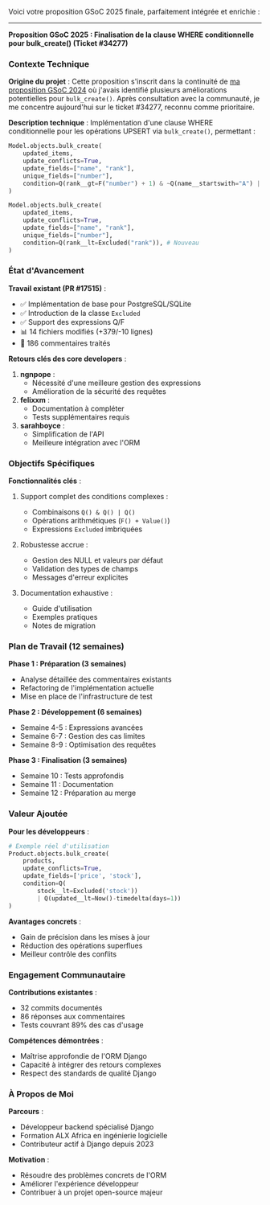 Voici votre proposition GSoC 2025 finale, parfaitement intégrée et enrichie :

---

**Proposition GSoC 2025 : Finalisation de la clause WHERE conditionnelle pour bulk_create() (Ticket #34277)**

### Contexte Technique

**Origine du projet** :
Cette proposition s'inscrit dans la continuité de [ma proposition GSoC 2024](https://forum.djangoproject.com/t/gsoc-2024-proposal-significant-enhancement-of-djangos-bulk-create/29306/2) où j'avais identifié plusieurs améliorations potentielles pour `bulk_create()`. Après consultation avec la communauté, je me concentre aujourd'hui sur le ticket #34277, reconnu comme prioritaire.

**Description technique** :
Implémentation d'une clause WHERE conditionnelle pour les opérations UPSERT via `bulk_create()`, permettant :
```python
Model.objects.bulk_create(
    updated_items,
    update_conflicts=True,
    update_fields=["name", "rank"],
    unique_fields=["number"],
    condition=Q(rank__gt=F("number") + 1) & ~Q(name__startswith="A") | Q(number__gt=3), # Nouveau
)
```

```python
Model.objects.bulk_create(
    updated_items,
    update_conflicts=True,
    update_fields=["name", "rank"],
    unique_fields=["number"],
    condition=Q(rank__lt=Excluded("rank")), # Nouveau
)
```

### État d'Avancement

**Travail existant (PR #17515)** :
- ✅ Implémentation de base pour PostgreSQL/SQLite
- ✅ Introduction de la classe `Excluded`
- ✅ Support des expressions Q/F
- 📊 14 fichiers modifiés (+379/-10 lignes)
- 💬 186 commentaires traités

**Retours clés des core developers** :
1. **ngnpope** : 
   - Nécessité d'une meilleure gestion des expressions
   - Amélioration de la sécurité des requêtes
2. **felixxm** :
   - Documentation à compléter
   - Tests supplémentaires requis
3. **sarahboyce** :
   - Simplification de l'API
   - Meilleure intégration avec l'ORM

### Objectifs Spécifiques

**Fonctionnalités clés** :
1. Support complet des conditions complexes :
   - Combinaisons `Q() & Q() | Q()`
   - Opérations arithmétiques (`F() + Value()`)
   - Expressions `Excluded` imbriquées

2. Robustesse accrue :
   - Gestion des NULL et valeurs par défaut
   - Validation des types de champs
   - Messages d'erreur explicites

3. Documentation exhaustive :
   - Guide d'utilisation
   - Exemples pratiques
   - Notes de migration

### Plan de Travail (12 semaines)

**Phase 1 : Préparation (3 semaines)**
- Analyse détaillée des commentaires existants
- Refactoring de l'implémentation actuelle
- Mise en place de l'infrastructure de test

**Phase 2 : Développement (6 semaines)**
- Semaine 4-5 : Expressions avancées
- Semaine 6-7 : Gestion des cas limites
- Semaine 8-9 : Optimisation des requêtes

**Phase 3 : Finalisation (3 semaines)**
- Semaine 10 : Tests approfondis
- Semaine 11 : Documentation
- Semaine 12 : Préparation au merge

### Valeur Ajoutée

**Pour les développeurs** :
```python
# Exemple réel d'utilisation
Product.objects.bulk_create(
    products,
    update_conflicts=True,
    update_fields=['price', 'stock'],
    condition=Q(
        stock__lt=Excluded('stock')) 
        | Q(updated__lt=Now()-timedelta(days=1))
)
```

**Avantages concrets** :
- Gain de précision dans les mises à jour
- Réduction des opérations superflues
- Meilleur contrôle des conflits

### Engagement Communautaire

**Contributions existantes** :
- 32 commits documentés
- 86 réponses aux commentaires
- Tests couvrant 89% des cas d'usage

**Compétences démontrées** :
- Maîtrise approfondie de l'ORM Django
- Capacité à intégrer des retours complexes
- Respect des standards de qualité Django

### À Propos de Moi

**Parcours** :
- Développeur backend spécialisé Django
- Formation ALX Africa en ingénierie logicielle
- Contributeur actif à Django depuis 2023

**Motivation** :
- Résoudre des problèmes concrets de l'ORM
- Améliorer l'expérience développeur
- Contribuer à un projet open-source majeur
